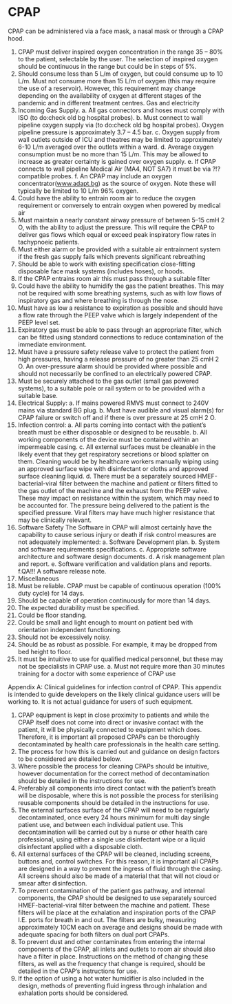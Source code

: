 # CPAP
CPAP can be administered via a face mask, a nasal mask or through a CPAP hood.

1. CPAP must deliver inspired oxygen concentration in the range 35 – 80% to the patient,
selectable by the user. The selection of inspired oxygen should be continuous in the
range but could be in steps of 5%.
2. Should consume less than 5 L/m of oxygen, but could consume up to 10 L/m. Must not
consume more than 15 L/m of oxygen (this may require the use of a reservoir). However,
this requirement may change depending on the availability of oxygen at different stages of
the pandemic and in different treatment centres.
Gas and electricity
3. Incoming Gas Supply.
a. All gas connectors and hoses must comply with ISO (to do:check old bg hospital probes).
b. Must connect to wall pipeline oxygen supply via (to do:check old bg hospital probes).
Oxygen pipeline
pressure is approximately 3.7 – 4.5 bar.
c. Oxygen supply from wall outlets outside of ICU and theatres may be limited to
approximately 6-10 L/m averaged over the outlets within a ward.
d. Average oxygen consumption must be no more than 15 L/m. This may be allowed to
increase as greater certainty is gained over oxygen supply.
e. If CPAP connects to wall pipeline Medical Air (MA4, NOT SA7) it must be via ?!? compatible probes.
f.
An CPAP may include an oxygen concentrator(www.adapt.bg) as the source of oxygen. Note these
will typically be limited to 10 L/m 96% oxygen.
4. Could have the ability to entrain room air to reduce the oxygen requirement or conversely to
entrain oxygen when powered by medical air
5. Must maintain a nearly constant airway pressure of between 5–15 cmH 2 O, with the ability to
adjust the pressure. This will require the CPAP to deliver gas flows which equal or
exceed peak inspiratory flow rates in tachypnoeic patients.
6. Must either alarm or be provided with a suitable air entrainment system if the fresh gas
supply fails which prevents significant rebreathing
7. Should be able to work with existing specification close-fitting disposable face mask systems
(includes hoses), or hoods.
8. If the CPAP entrains room air this must pass through a suitable filter
9. Could have the ability to humidify the gas the patient breathes. This may not be required
with some breathing systems, such as with low flows of inspiratory gas and where breathing
is through the nose.
10. Must have as low a resistance to expiration as possible and should have a flow rate through
the PEEP valve which is largely independent of the PEEP level set.
11. Expiratory gas must be able to pass through an appropriate filter, which can be fitted using
standard connections to reduce contamination of the immediate environment.
12. Must have a pressure safety release valve to protect the patient from high pressures, having
a release pressure of no greater than 25 cmH 2 O. An over-pressure alarm should be
provided where possible and should not necessarily be confined to an electrically powered
CPAP.
13. Must be securely attached to the gas outlet (small gas powered systems), to a suitable pole
or rail system or to be provided with a suitable base.
14. Electrical Supply:
a. If mains powered RMVS must connect to 240V mains via standard BG plug.
b. Must have audible and visual alarm(s) for CPAP failure or switch off and if there
is over pressure at 25 cmH 2 O.
15. Infection control:
a. All parts coming into contact with the patient’s breath must be either disposable or
designed to be reusable.
b. All working components of the device must be contained within an impermeable
casing.
c. All external surfaces must be cleanable in the likely event that they get respiratory
secretions or blood splatter on them. Cleaning would be by healthcare workers
manually wiping using an approved surface wipe with disinfectant or cloths and
approved surface cleaning liquid.
d. There must be a separately sourced HMEF-bacterial-viral filter between the
machine and patient or filters fitted to the gas outlet of the machine and the exhaust
from the PEEP valve. These may impact on resistance within the system, which
may need to be accounted for. The pressure being delivered to the patient is the
specified pressure. Viral filters may have much higher resistance that may be
clinically relevant.
16. Software Safety
The Software in CPAP will almost certainly have the capability to cause serious
injury or death if risk control measures are not adequately implemented:
a. Software Development plan.
b. System and software requirements specifications.
c. Appropriate software architecture and software design documents.
d. A risk management plan and report.
e. Software verification and validation plans and reports.
f.QA!!!
A software release note.
17. Miscellaneous
1. Must be reliable. CPAP must be capable of continuous operation (100% duty
cycle) for 14 days.
2. Should be capable of operation continuously for more than 14 days.
3. The expected durability must be specified.
4. Could be floor standing.
5. Could be small and light enough to mount on patient bed with orientation independent
functioning.
6. Should not be excessively noisy.
7. Should be as robust as possible. For example, it may be dropped from bed height to
floor.
8. It must be intuitive to use for qualified medical personnel, but these may not be
specialists in CPAP use.
a.
Must not require more than 30 minutes training for a doctor with some experience
of CPAP use


Appendix A:
Clinical guidelines for infection control of CPAP.
This appendix is intended to guide developers on the likely clinical guidance users will be working to. It
is not actual guidance for users of such equipment.
1. CPAP equipment is kept in close proximity to patients and while the CPAP itself does
not come into direct or invasive contact with the patient, it will be physically connected to
equipment which does. Therefore, it is important all proposed CPAPs can be thoroughly
decontaminated by health care professionals in the health care setting.
2. The process for how this is carried out and guidance on design factors to be considered are
detailed below.
3. Where possible the process for cleaning CPAPs should be intuitive, however documentation
for the correct method of decontamination should be detailed in the instructions for use.
4. Preferably all components into direct contact with the patient’s breath will be disposable, where
this is not possible the process for sterilising reusable components should be detailed in the
instructions for use.
5. The external surfaces surface of the CPAP will need to be regularly decontaminated, once
every 24 hours minimum for multi day single patient use, and between each individual patient
use. This decontamination will be carried out by a nurse or other health care professional, using
either a single use disinfectant wipe or a liquid disinfectant applied with a disposable cloth.
6. All external surfaces of the CPAP will be cleaned, including screens, buttons and, control
switches. For this reason, it is important all CPAPs are designed in a way to prevent the
ingress of fluid through the casing. All screens should also be made of a material that that will
not cloud or smear after disinfection.
7. To prevent contamination of the patient gas pathway, and internal components, the CPAP
should be designed to use separately sourced HMEF-bacterial-viral filter between the machine
and patient. These filters will be place at the exhalation and inspiration ports of the CPAP
I.E. ports for breath in and out. The filters are bulky, measuring approximately 10CM each on
average and designs should be made with adequate spacing for both filters on dual port
CPAPs.
8. To prevent dust and other contaminates from entering the internal components of the CPAP,
all inlets and outlets to room air should also have a filter in place. Instructions on the method of
changing these filters, as well as the frequency that change is required, should be detailed in
the CPAP’s instructions for use.
9. If the option of using a hot water humidifier is also included in the design, methods of preventing
fluid ingress through inhalation and exhalation ports should be considered.
